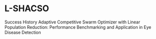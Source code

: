 # L-SHACSO

Success History Adaptive Competitive Swarm Optimizer with Linear Population Reduction: Performance Benchmarking and Application in Eye Disease Detection
